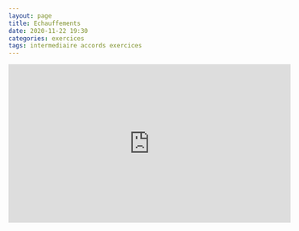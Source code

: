 ```yaml
---
layout: page
title: Echauffements
date: 2020-11-22 19:30
categories: exercices
tags: intermediaire accords exercices
---
```


<iframe width="560" height="315" src="https://www.youtube.com/embed/JNDyI5b3Fh8" frameborder="0" allow="accelerometer; autoplay; clipboard-write; encrypted-media; gyroscope; picture-in-picture" allowfullscreen></iframe>
